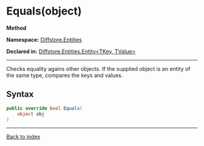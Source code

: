 # Equals(object)

**Method**

**Namespace:** [Diffstore.Entities](Diffstore.Entities.md)

**Declared in:** [Diffstore.Entities.Entity<TKey, TValue>](Diffstore.Entities.Entity{TKey,TValue}.md)

------



Checks equality agains other objects.
If the supplied object is an entity of the same type,
compares the keys and values.


## Syntax

```csharp
public override bool Equals(
	object obj
)
```

------

[Back to index](index.md)